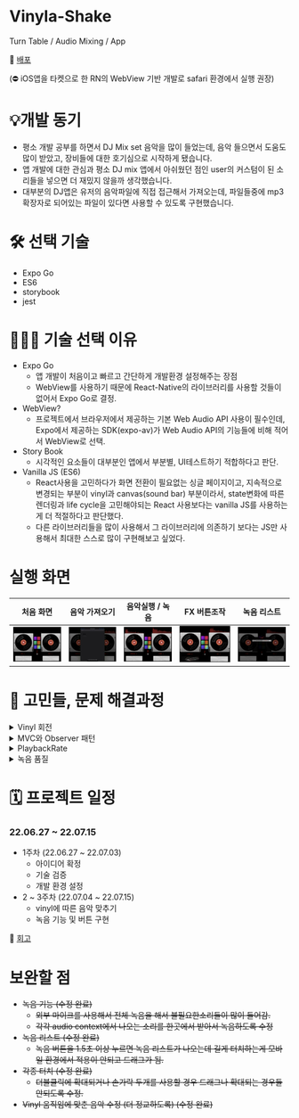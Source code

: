 # Vinyla-Shake
Turn Table / Audio Mixing / App

🔗 [배포](https://tangerine-cannoli-725cf0.netlify.app
)

(⛔️ iOS앱을 타켓으로 한 RN의 WebView 기반 개발로 safari 환경에서 실행 권장)

# 💡개발 동기

* 평소 개발 공부를 하면서 DJ Mix set 음악을 많이 들었는데, 음악 들으면서 도움도 많이 받았고, 장비들에 대한 호기심으로 시작하게 됐습니다. 
*  앱 개발에 대한 관심과 평소 DJ mix 앱에서 아쉬웠던 점인 user의 커스텀이 된 소리들을 넣으면 더 재밌지 않을까 생각했습니다.
* 대부분의 DJ앱은 유저의 음악파일에 직접 접근해서 가져오는데, 파일들중에 mp3 확장자로 되어있는 파일이 있다면 사용할 수 있도록 구현했습니다.

# 🛠 선택 기술

* Expo Go
* ES6
* storybook
* jest

# 🤷🏻‍♂️ 기술 선택 이유

* Expo Go
	* 앱 개발이 처음이고 빠르고 간단하게 개발환경 설정해주는 장점
	* WebView를 사용하기 때문에 React-Native의 라이브러리를 사용할 것들이 없어서 Expo Go로 결정.
* WebView?
	* 프로젝트에서 브라우저에서 제공하는 기본 Web Audio API 사용이 필수인데, Expo에서 제공하는 SDK(expo-av)가 Web Audio API의 기능들에 비해 적어서 WebView로 선택.
* Story Book
  * 시각적인 요소들이 대부분인 앱에서 부분별, UI테스트하기 적합하다고 판단.
* Vanilla JS (ES6)
	* React사용을 고민하다가 화면 전환이 필요없는 싱글 페이지이고, 지속적으로 변경되는 부분이 vinyl과 canvas(sound bar) 부분이라서, state변화에 따른 렌더링과 life cycle을 고민해야되는 React 사용보다는 vanilla JS를 사용하는게 더 적절하다고 판단했다.
  * 다른 라이브러리들을 많이 사용해서 그 라이브러리에 의존하기 보다는 JS만 사용해서 최대한 스스로 많이 구현해보고 싶었다.

# 실행 화면

| 처음 화면  | 음악 가져오기 | 음악실행 / 녹음 | FX 버튼조작 | 녹음 리스트
|--|--|--|--|--|
| <img src="/assets/기본.jpg" /> | <img src="/assets/음악가져오기.jpg"/> | <img src="/assets/녹음.jpg" /> | <img src="/assets/FX버튼.jpeg" /> | <img src="/assets/녹음결과.jpg" /> |

# 🚬 고민들, 문제 해결과정

<details>
<summary>Vinyl 회전</summary>
<div markdown="1">

* Vinyl이 360도 회전하기 때문에 오른쪽 방향이라도 아랫쪽에선 역방향이고, 윗쪽에서는 정방향이듯, 위치에 따른 차이를 구분해주어야 했다.
* 처음엔 위치를 나눠 구분하려했지만, 좋지 못한 방법이였고, 고민을 하고 레퍼런스들을 찾아보다가 크게 2방향으로만 나눴다.
* 우선, x축과 y축 방향 중 더 큰 움직임이 있는 곳을 구한다. (delta X, delta Y)
* X축 움직임이 더 크다면, 터치가 생긴 곳의 위치를 Vinyl크기 기준으로 파악한다.
* 터치한 위치(e.offsetY)가 Vinyl 크기 절반보다 작으면 윗쪽이고, 크면 아랫쪽이다.
* 윗쪽이면 delta X의 양수가 정방향이고, 음수면 역방향이다.
* 같은 로직으로 Y축 움직임이 더 클 경우도 적용시켜서 구현했다.

</div>
</details>

<details>
<summary>MVC와 Observer 패턴</summary>
<div markdown="1"> 

* 처음에는 함수형 프로그래밍을 적용시키려고 했지만, 부족한 조사와 경험으로 뒤늦게 함수형프로그래밍이 현재 프로젝트에 적합하지 않다는 것을 깨닫고, 다시 여러 디자인 패턴들을 현재 나의 프로젝트에 적합한지 더 자세히 조사해보고 선택하게 됐다.

* Observer 패턴을 선택한 이유는 audio context의 상태가 변함에 따라 vinyl, sound bars, record와 같은 컴포넌트들이 영향을 받아야 하기때문에 선택했다.

* 하나의 상태의 변화에 따라 다른 요소들이 독립적으로 변화에 따른 영향을 받는게 Observer 패턴을 적용시키는 데 적절한 것이라고 판단했다. 

* MVC를 나누는 것은 리액트의 state관리하듯 Model을 구성하고, 화면에 나오는 부분들은 View 클래스에, state에 데이터를 가공하는 곳은 Controller 클래스로 전체 구성을 구현해서 적용시켰다.

* Observer 패턴을 적용시킬땐,  observable한 객체와 observer로 설정할 것을 나눠서 observable 객체의 상태가 변할때 마다 notify를 해주어서 observer에게 알려주고, 상태 변화에 맞는 행동을 하는 로직으로 구현했다.

* 주로 AudioComponent가 Observable한 객체였고, 노래가 바뀔때마다 영향을 받는 요소들인 Vinyl Component, Sound bars, Effect Component들을 observer로 설정해두었다. 

* 처음 Web Audio Context에 대한 이해가 부족해서 먼저 어느정도 기능을 구현을 하고, 리팩토링을 하면서 디자인 패턴들을 적용시켰다.

* 리팩토링할때는 구조 나누는 것도 적용시키는 것도 너무 힘들었지만, 이후에 코드를 수정하거나 기능들을 추가할때, 너무 편하게 코드를 적을 수 있었다. 

* 전체 코드들이 눈에 들어오고, 어디에서 무슨 코드들이 있는지가 머릿속에 전부 있었다.

* 프로젝트에 맞는 적절한 디자인 패턴이 유지보수에 큰 도움이 된다는 걸 깨닫게 된 프로젝트였다.

</div>
</details>

<details>
<summary>PlaybackRate</summary>
<div markdown="1">

* Vinyl의 회전 속도에 따른 음악 재생속도를 맞춰야하는데, 정방향일때는 빠르게 감는 속도에 맞춰 playbackRate를 비례하게 올려주면 되는데, 역방향으로 감을 때는, 동일하게 음수값으로 주면 같은 효과가 생기지 않았다.
* 크롬 브라우저 환경에서는 playbackRate의 음수값 설정이 지원되지 않지만, safari 브라우저 환경에서는 지원이 됐다.
* web view를 사용해도 ios app개발을 하는 것이 처음 환경 설정이라서 expo-go에서 실행시킬때는 문제 없이 실행됐다.
* 개인적인 욕심으로 크롬 브라우저 환경에서도 실행시키고 싶어서, 역방향의 소리를 똑같이 만들어서 (reverse buffer) 뒤로 감을 때, 전체 시간에서 실행시간을 뺀값부터 실행시켜서 구현하려고 했는데, context의 currentTime이 음악을 실행시킨 시간부터가 아닌 audio context가 생성된 시점부터 시작된 값이라서 달랐다.
* 음악시간의 정확한 재생시간을 파악하는 것에 어려움이 있었지만, 기본  앱 환경에서는 정상 작동돼서 개인 욕심으로 해결하려는 문제로 전체 일정에 문제가 생길 것 같아서 보류해두었다.

</div>
</details>

<details>
<summary>녹음 품질</summary>
<div markdown="1">

* 처음 Record Component를 구현하려고 할때, BeatMaker Component에서 사용했던 부분 녹음과 같이 자체 mic를 이용해서 기기에서 나오는 소리를 녹음했다.
* 자체 소리도 잘 녹음이 안될 뿐아니라 다른 소리들도 들어가서 녹음 품질이 떨어졌다.
* 처음엔 각 context마다 녹음을 하고 만들어진 buffer를 합치려고 했는데, 효율적인 방법은 아니라고 판단했다.
* sound effect관련 레퍼런스보다가 Audio Bus를 이용해서 context관리하는 것을 봤던 것이 떠올랐다.
* Record에 사용되는 Audio Bus를 새로 만들어서 왼쪽, 오른쪽 Deck과 beatmaker stream을 각각 연결해서 녹음했다.
* 프로젝트를 하면서 Web Audio API를 점점 이해하면서, 흐름과 동작과정을 더 정확하게 알게 되면서, 내가 생각했던 방향으로 '이렇게 하면 구현되지 않을까?' 해서 구현하면 정상작동되는 부분들이 점차 많아졌다.
* 처음부터 특정 기술에 대해 완벽하게 이해하기는 힘들지만, 최대한 인내심을 가지고 공식문서를 정확하게 읽어보고 이해하고 구현하는 것이 시간을 단축할 수 있는 가장 빠른 방법이라는 것을 다시 한번 깨닫게 해주는 순간이었다.

</div>
</details>

# 🗓 프로젝트 일정

 ### 22.06.27 ~ 22.07.15 
* 1주차 (22.06.27 ~ 22.07.03)
	* 아이디어 확정
	* 기술 검증
	* 개발 환경 설정
* 2 ~ 3주차 (22.07.04 ~ 22.07.15)
	* vinyl에 따른 음악 맞추기
	* 녹음 기능 및 버튼 구현

📖 [회고](https://best-sousaphone-c1e.notion.site/7ddddab54000420b92ba2f3425814fb7)

# 보완할 점
* ~~녹음 기능 (수정 완료)~~
	* ~~외부 마이크를 사용해서 전체 녹음을 해서 불필요한소리들이 많이 들어감.~~
	* ~~각각 audio context에서 나오는 소리를 한곳에서 받아서 녹음하도록 수정~~
* ~~녹음 리스트 (수정 완료)~~
	* ~~녹음 버튼을 1.5초 이상 누르면 녹음 리스트가 나오는데 길게 터치하는게 모바일 환경에서 적용이 안되고 드래그가 됨.~~
* ~~각종 터치 (수정 완료)~~
	* ~~더블클릭에 확대되거나 손가락 두개를 사용할 경우 드래그나 확대되는 경우들 안되도록 수정.~~
* ~~Vinyl 움직임에 맞춘 음악 수정 (더 정교하도록) (수정 완료)~~
